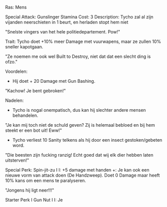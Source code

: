 Ras: Mens

Special Attack: Gunslinger
	Stamina Cost: 3
	Description: Tycho zal al zijn vijanden neerschieten in 1 beurt, en herladen stopt hem niet

"Snelste vingers van het hele politiedepartement. Pow!"

Trait: Tycho doet +10% meer Damage met vuurwapens, maar ze zullen 10% sneller kapotgaan.

"Ze noemen me ook wel Built to Destroy, niet dat dat een slecht ding is ofzo."

Voordelen:

- Hij doet + 20 Damage met Gun Bashing.

"Kachow! Je bent gebroken!"

Nadelen:

- Tycho is nogal onempatisch, dus kan hij slechter andere mensen behandelen.

"Je kan mij toch niet de schuld geven? Zij is helemaal bebloed en bij hem steekt er een bot uit! Eww!"

- Tycho verliest 10 Sanity telkens als hij door een insect gestoken/gebeten word.

"Die beesten zijn fucking ranzig! Echt goed dat wij elk dier hebben laten uitsterven!"

Special Perk: Spin-jit-zu I
	I: +5 damage met handen
	+: Je kan ook een nieuwe vorm van attack doen (De Handzweep). Doet 0 Damage maar heeft 10% kans om een mens te paralyseren.

"Jongens hij ligt neer!!!"

Starter Perk I
	Gun Nut I
	I: Je  
